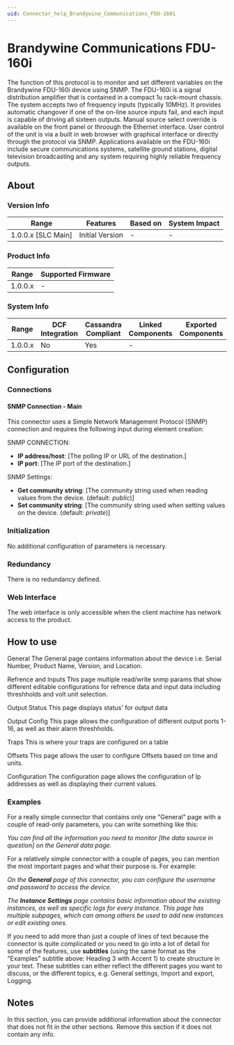 ```yaml
---
uid: Connector_help_Brandywine_Communications_FDU-160i
---
```


# Brandywine Communications FDU-160i

The function of this protocol is to monitor and set different variables on the Brandywine FDU-160i device using SNMP.  The FDU-160i is a signal distribution amplifier that is contained in a compact 1u rack-mount chassis.  The system accepts two of frequency inputs (typically 10MHz).
It provides automatic changover if one of the on-line source inputs fail, and each input is capable of driving all sixteen outputs.  Manual source select override is available on the front panel or throough the Ethernet interface.  User control of the unit is via a built in web browser with graphical interface or directly through the protocol via SNMP.
Applications available on the FDU-160i include secure communications systems, satellite ground stations, digital television broadcasting and any system requiring highly reliable frequency outputs.

## About

### Version Info

|Range  |Features  |Based on  |System Impact  |
|---------|---------|---------|---------|
|1.0.0.x [SLC Main]     |   Initial Version    |-         |-         |

### Product Info


|Range  |Supported Firmware  |
|---------|---------|
|1.0.0.x     |-       |



### System Info


|Range  |DCF Integration  |Cassandra Compliant  |Linked Components  |Exported Components   |
|---------|---------|---------|---------|---------|
|1.0.0.x    |No       |Yes         |-         |   |

## Configuration

### Connections

#### SNMP Connection - Main

This connector uses a Simple Network Management Protocol (SNMP) connection and requires the following input during element creation:

SNMP CONNECTION:

- **IP address/host**: [The polling IP or URL of the destination.]
- **IP port**: [The IP port of the destination.]

SNMP Settings:

- **Get community string**: [The community string used when reading values from the device. (default: *public*)]
- **Set community string**: [The community string used when setting values on the device. (default: *private*)]


### Initialization

No additional configuration of parameters is necessary.

### Redundancy

There is no redundancy defined.

### Web Interface

The web interface is only accessible when the client machine has network access to the product.

## How to use

General
The General page contains information about the device i.e. Serial Number, Product Name, Version, and Location.

Refrence and Inputs
This page multiple read/write snmp params that show different editable configurations for refrence data and input data including threshholds and volt unit selection.

Output Status
This page displays status' for output data

Output Config
This page allows the configuration of different output ports 1-16, as well as their alarm threshholds.

Traps
This is where your traps are configured on a table

Offsets
This page allows the user to configure Offsets based on time and units.

Configuration
The configuration page allows the configuration of Ip addresses as well as displaying their current values.

 
### Examples

For a really simple connector that contains only one "General" page with a couple of read-only parameters, you can write something like this:

*You can find all the information you need to monitor [the data source in question] on the General data page.*

For a relatively simple connector with a couple of pages, you can mention the most important pages and what their purpose is. For example:

*On the **General** page of this connector, you can configure the username and password to access the device.*

*The **Instance Settings** page contains basic information about the existing instances, as well as specific logs for every instance. This page has multiple subpages, which can among others be used to add new instances or edit existing ones.*

If you need to add more than just a couple of lines of text because the connector is quite complicated or you need to go into a lot of detail for some of the features, use **subtitles** (using the same format as the "Examples" subtitle above: Heading 3 with Accent 1) to create structure in your text. These subtitles can either reflect the different pages you want to discuss, or the different topics, e.g. General settings, Import and export, Logging.


## Notes

In this section, you can provide additional information about the connector that does not fit in the other sections. Remove this section if it does not contain any info.
